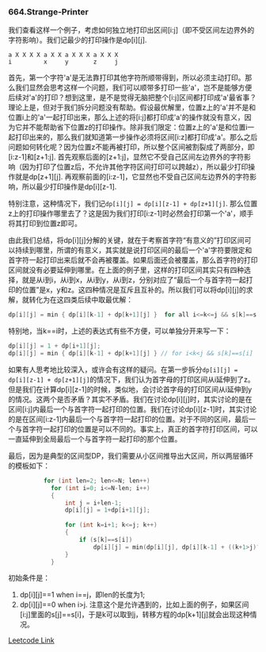 ### 664.Strange-Printer

我们查看这样一个例子，考虑如何独立地打印出区间[i:j]（即不受区间左边界外的字符影响）。我们记最少的打印操作是dp[i][j].
```
a X X X X a X X a X X X a X X X
i         x     y       z     j
```
首先，第一个字符'a'是无法靠打印其他字符所顺带得到，所以必须主动打印。那么我们显然会思考这样一个问题，我们可以顺带多打印一些'a'，岂不是能够方便后续对'a'的打印？想到这里，是不是觉得无脑把整个[i:j]区间都打印成'a'最省事？理论上是，但对于我们拆分问题没有帮助。假设最优解里，位置z上的'a'并不是和位置i上的'a'一起打印出来，那么上述的将[i:j]都打印成'a'的操作就没有意义，因为它并不能帮助省下位置z的打印操作。除非我们限定：位置z上的'a'是和位置i一起打印出来的，那么我们就知道第一步操作必须将区间[i:z]都打印成'a'。那么之后问题如何转化呢？因为位置z不能再被打印，所以整个区间被割裂成了两部分，即[i:z-1]和[z+1:j]. 首先观察后面的[z+1:j]，显然它不受自己区间左边界外的字符影响（因为打印了位置z后，不允许其他字符区间打印可以跨越z），所以最少打印操作就是dp[z+1][j]. 再观察前面的[i:z-1]，它显然也不受自己区间左边界外的字符影响，所以最少打印操作是dp[i][z-1]. 

特别注意，这种情况下，我们记```dp[i][j] = dp[i][z-1] + dp[z+1][j]```. 那么位置z上的打印操作哪里去了？这是因为我们打印[i:z-1]时必然会打印第一个'a'，顺手将其打印到位置z即可。

由此我们总结，将dp[i][j]分解的关键，就在于考察首字符“有意义的”打印区间可以持续到哪里，所谓的有意义，其实就是说打印区间的最后一个'a'字符要限定和首字符一起打印出来后就不会再被覆盖。如果后面还会被覆盖，那么首字符的打印区间就没有必要延伸到哪里。在上面的例子里，这样的打印区间其实只有四种选择，就是从i到i，从i到x，从i到y，从i到z，分别对应了“最后一个与首字符一起打印的位置”是x，y和z。这四种情况是互斥且互补的。所以我们可以将dp[i][j]的求解，就转化为在这四类后续中取最优解：
```cpp
dp[i][j] = min { dp[i][k-1] + dp[k+1][j] }  for all i<=k<=j && s[k]==s[i]
```
特别地，当k==i时，上述的表达式有些不方便，可以单独分开来写一下：
```cpp
dp[i][j] = 1 + dp[i+1][j];   
dp[i][j] = min { dp[i][k-1] + dp[k+1][j] } // for i<k<j && s[k]==s[i]
```

如果有人思考地比较深入，或许会有这样的疑问。在第一步拆分```dp[i][j] = dp[i][z-1] + dp[z+1][j]```的情况下，我们认为首字母的打印区间从i延伸到了z。但是我们在计算dp[i][z-1]的时候，类似地，会讨论首字母的打印区间从i延伸到y的情况。这两个是否矛盾？其实不矛盾。我们在讨论dp[i][j]时，其实讨论的是在区间[i:j]内最后一个与首字符一起打印的位置。我们在讨论dp[i][z-1]时，其实讨论的是在区间[i:z-1]内最后一个与首字符一起打印的位置。对于不同的区间，最后一个与首字符一起打印的位置是可以不同的。事实上，真正的首字符打印区间，可以一直延伸到全局最后一个与首字符一起打印的那个位置。

最后，因为是典型的区间型DP，我们需要从小区间推导出大区间，所以两层循环的模板如下：
```cpp
          for (int len=2; len<=N; len++)
            for (int i=0; i<=N-len; i++)
            {
                int j = i+len-1;
                dp[i][j] = 1+dp[i+1][j];
                
                for (int k=i+1; k<=j; k++)
                {
                    if (s[k]==s[i])                    
                        dp[i][j] = min(dp[i][j], dp[i][k-1] + ((k+1>j)?0:dp[k+1][j]));
                }
            }      
```
初始条件是：
1. dp[i][j]==1 when i==j，即len的长度为1; 
2. dp[i][j]==0 when i>j. 注意这个是允许遇到的，比如上面的例子，如果区间[i:j]里面的s[j]==s[i]，于是k可以取到j，转移方程的dp[k+1][j]就会出现这种情况。


[Leetcode Link](https://leetcode.com/problems/strange-printer)
